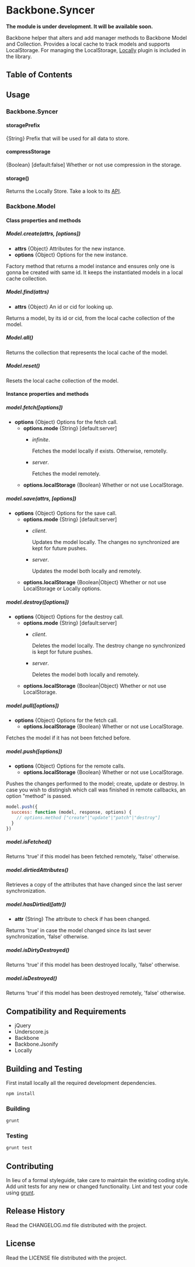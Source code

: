 # Backbone.Syncer

**The module is under development. It will be available soon.** 

Backbone helper that alters and add manager methods to Backbone Model and Collection. Provides a local cache to track models and supports LocalStorage. For managing the LocalStorage, [Locally](https://github.com/ozantunca/locally) plugin is included in the library.

## Table of Contents

## Usage
### Backbone.Syncer

#### storagePrefix

{String} Prefix that will be used for all data to store.

#### compressStorage

{Boolean} [default:false] Whether or not use compression in the storage.

#### storage()

Returns the Locally Store. Take a look to its [API](https://github.com/ozantunca/locally). 

### Backbone.Model
#### Class properties and methods
##### Model.create(attrs, [options])
* **attrs** {Object} Attributes for the new instance.
* **options** {Object} Options for the new instance.

Factory method that returns a model instance and ensures only one is gonna be created with same id. It keeps the instantiated models in a local cache collection.

##### Model.find(attrs)
* **attrs** {Object} An id or cid for looking up.

Returns a model, by its id or cid, from the local cache collection of the model.

##### Model.all()

Returns the collection that represents the local cache of the model.

##### Model.reset()

Resets the local cache collection of the model.

#### Instance properties and methods

##### model.fetch([options])
* **options** {Object} Options for the fetch call.
  * **options.mode** {String} [default:server]
	  * *infinite*. 
	  
        Fetches the model locally if exists. Otherwise, remotelly.
    * *server*. 

        Fetches the model remotely.
  * **options.localStorage** {Boolean} Whether or not use LocalStorage.

##### model.save(attrs, [options])
* **options** {Object} Options for the save call.
  * **options.mode** {String} [default:server]
	  * *client*. 
	  
        Updates the model locally. The changes no synchronized are kept for future pushes.
    * *server*. 

        Updates the model both locally and remotely.
  * **options.localStorage** {Boolean|Object} Whether or not use LocalStorage or Locally options.

##### model.destroy([options])
* **options** {Object} Options for the destroy call.
  * **options.mode** {String} [default:server]
	  * *client*. 
	  
        Deletes the model locally. The destroy change no synchronized is kept for future pushes.
    * *server*. 

        Deletes the model both locally and remotely.
  * **options.localStorage** {Boolean|Object} Whether or not use LocalStorage.

##### model.pull([options])
* **options** {Object} Options for the fetch call.
  * **options.localStorage** {Boolean} Whether or not use LocalStorage.

Fetches the model if it has not been fetched before.

##### model.push([options])
* **options** {Object} Options for the remote calls.
  * **options.localStorage** {Boolean} Whether or not use LocalStorage.

Pushes the changes performed to the model; create, update or destroy. In case you wish to distingish which call was finished in remote callbacks, an option "method" is passed.
``` javascript
model.push({
  success: function (model, response, options) {
    // options.method ["create"|"update"|"patch"|"destroy"]
  }
})
```

##### model.isFetched()

Returns 'true' if this model has been fetched remotely, 'false' otherwise.

##### model.dirtiedAttributes()

Retrieves a copy of the attributes that have changed since the last server synchronization.

##### model.hasDirtied([attr])
* **attr** {String} The attribute to check if has been changed.

Returns 'true' in case the model changed since its last sever synchronization, 'false' otherwise.

##### model.isDirtyDestroyed()

Returns 'true' if this model has been destroyed locally, 'false' otherwise.

##### model.isDestroyed()

Returns 'true' if this model has been destroyed remotely, 'false' otherwise.

## Compatibility and Requirements
* jQuery
* Underscore.js
* Backbone
* Backbone.Jsonify
* Locally

## Building and Testing
First install locally all the required development dependencies.
```bash
npm install
```

### Building
```bash
grunt
```

### Testing
```bash
grunt test
```

## Contributing
In lieu of a formal styleguide, take care to maintain the existing
coding style.
Add unit tests for any new or changed functionality. Lint and test your
code using [grunt](https://github.com/cowboy/grunt).

## Release History
Read the CHANGELOG.md file distributed with the project.

## License
Read the LICENSE file distributed with the project.
